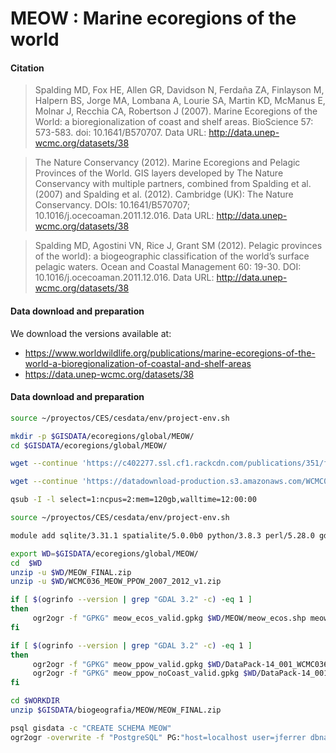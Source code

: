 #  MEOW : Marine ecoregions of the world

#### Citation

>  Spalding MD, Fox HE, Allen GR, Davidson N, Ferdaña ZA, Finlayson M, Halpern BS, Jorge MA, Lombana A, Lourie SA, Martin KD, McManus E, Molnar J, Recchia CA, Robertson J (2007). Marine Ecoregions of the World: a bioregionalization of coast and shelf areas. BioScience 57: 573-583. doi: 10.1641/B570707. Data URL: http://data.unep-wcmc.org/datasets/38

> The Nature Conservancy (2012). Marine Ecoregions and Pelagic Provinces of the World. GIS layers developed by The Nature Conservancy with multiple partners, combined from Spalding et al. (2007) and Spalding et al. (2012). Cambridge (UK): The Nature Conservancy. DOIs: 10.1641/B570707; 10.1016/j.ocecoaman.2011.12.016. Data URL: http://data.unep-wcmc.org/datasets/38

> Spalding MD, Agostini VN, Rice J, Grant SM (2012). Pelagic provinces of the world): a biogeographic classification of the world’s surface pelagic waters. Ocean and Coastal Management 60: 19-30. DOI: 10.1016/j.ocecoaman.2011.12.016. Data URL: http://data.unep-wcmc.org/datasets/38

#### Data download and preparation

We download the versions available at:
* https://www.worldwildlife.org/publications/marine-ecoregions-of-the-world-a-bioregionalization-of-coastal-and-shelf-areas
* https://data.unep-wcmc.org/datasets/38



#### Data download and preparation

```sh
source ~/proyectos/CES/cesdata/env/project-env.sh

mkdir -p $GISDATA/ecoregions/global/MEOW/
cd $GISDATA/ecoregions/global/MEOW/

wget --continue 'https://c402277.ssl.cf1.rackcdn.com/publications/351/files/original/MEOW_FINAL.zip?1349120553' --output-document=MEOW_FINAL.zip

wget --continue 'https://datadownload-production.s3.amazonaws.com/WCMC036_MEOW_PPOW_2007_2012_v1.zip'
```


```sh
qsub -I -l select=1:ncpus=2:mem=120gb,walltime=12:00:00

source ~/proyectos/CES/cesdata/env/project-env.sh

module add sqlite/3.31.1 spatialite/5.0.0b0 python/3.8.3 perl/5.28.0 gdal/3.2.1 geos/3.8.1

export WD=$GISDATA/ecoregions/global/MEOW/
cd  $WD
unzip -u $WD/MEOW_FINAL.zip
unzip -u $WD/WCMC036_MEOW_PPOW_2007_2012_v1.zip

if [ $(ogrinfo --version | grep "GDAL 3.2" -c) -eq 1 ]
then
     ogr2ogr -f "GPKG" meow_ecos_valid.gpkg $WD/MEOW/meow_ecos.shp meow_ecos -nlt PROMOTE_TO_MULTI -t_srs "+proj=longlat +datum=WGS84" -makevalid
fi

if [ $(ogrinfo --version | grep "GDAL 3.2" -c) -eq 1 ]
then
     ogr2ogr -f "GPKG" meow_ppow_valid.gpkg $WD/DataPack-14_001_WCMC036_MEOW_PPOW_2007_2012_v1/01_Data/WCMC-036-MEOW-PPOW-2007-2012.shp WCMC-036-MEOW-PPOW-2007-2012 -nlt PROMOTE_TO_MULTI -t_srs "+proj=longlat +datum=WGS84" -makevalid -nln meow_ppow
     ogr2ogr -f "GPKG" meow_ppow_noCoast_valid.gpkg $WD/DataPack-14_001_WCMC036_MEOW_PPOW_2007_2012_v1/01_Data/WCMC-036-MEOW-PPOW-2007-2012-NoCoast.shp WCMC-036-MEOW-PPOW-2007-2012-NoCoast -nlt PROMOTE_TO_MULTI -t_srs "+proj=longlat +datum=WGS84" -makevalid -nln meow_ppow_no_coast
fi

```


```sh
cd $WORKDIR
unzip $GISDATA/biogeografia/MEOW/MEOW_FINAL.zip

psql gisdata -c "CREATE SCHEMA MEOW"
ogr2ogr -overwrite -f "PostgreSQL" PG:"host=localhost user=jferrer dbname=gisdata" -lco SCHEMA=meow MEOW/meow_ecos.shp  -nlt PROMOTE_TO_MULTI


```
